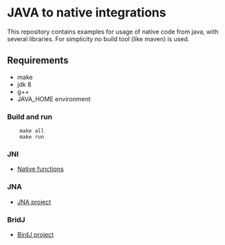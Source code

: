 JAVA to native integrations
===========================

This repository contains examples for usage of native code from java, with several libraries.
For simplicity no build tool (like maven) is used.

## Requirements

- make
- jdk 8
- g++
- JAVA_HOME environment

### Build and run

        make all
        make run


### JNI


* [Native functions](https://docs.oracle.com/javase/8/docs/technotes/guides/jni/spec/functions.html)


### JNA

- [JNA project](https://github.com/java-native-access/jna)


### BridJ

- [BirdJ project](https://github.com/nativelibs4java/BridJ)